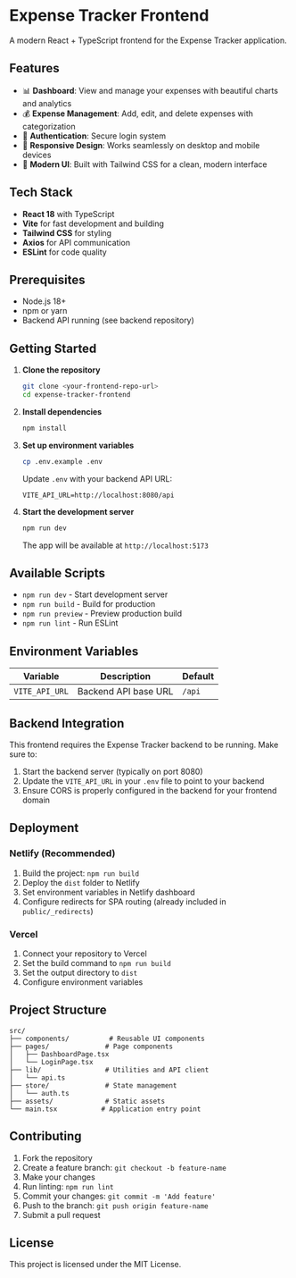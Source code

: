 # Expense Tracker Frontend

A modern React + TypeScript frontend for the Expense Tracker application.

## Features

- 📊 **Dashboard**: View and manage your expenses with beautiful charts and analytics
- 💰 **Expense Management**: Add, edit, and delete expenses with categorization
- 🔐 **Authentication**: Secure login system
- 📱 **Responsive Design**: Works seamlessly on desktop and mobile devices
- 🎨 **Modern UI**: Built with Tailwind CSS for a clean, modern interface

## Tech Stack

- **React 18** with TypeScript
- **Vite** for fast development and building
- **Tailwind CSS** for styling
- **Axios** for API communication
- **ESLint** for code quality

## Prerequisites

- Node.js 18+ 
- npm or yarn
- Backend API running (see backend repository)

## Getting Started

1. **Clone the repository**
   ```bash
   git clone <your-frontend-repo-url>
   cd expense-tracker-frontend
   ```

2. **Install dependencies**
   ```bash
   npm install
   ```

3. **Set up environment variables**
   ```bash
   cp .env.example .env
   ```
   
   Update `.env` with your backend API URL:
   ```
   VITE_API_URL=http://localhost:8080/api
   ```

4. **Start the development server**
   ```bash
   npm run dev
   ```

   The app will be available at `http://localhost:5173`

## Available Scripts

- `npm run dev` - Start development server
- `npm run build` - Build for production
- `npm run preview` - Preview production build
- `npm run lint` - Run ESLint

## Environment Variables

| Variable | Description | Default |
|----------|-------------|---------|
| `VITE_API_URL` | Backend API base URL | `/api` |

## Backend Integration

This frontend requires the Expense Tracker backend to be running. Make sure to:

1. Start the backend server (typically on port 8080)
2. Update the `VITE_API_URL` in your `.env` file to point to your backend
3. Ensure CORS is properly configured in the backend for your frontend domain

## Deployment

### Netlify (Recommended)

1. Build the project: `npm run build`
2. Deploy the `dist` folder to Netlify
3. Set environment variables in Netlify dashboard
4. Configure redirects for SPA routing (already included in `public/_redirects`)

### Vercel

1. Connect your repository to Vercel
2. Set the build command to `npm run build`
3. Set the output directory to `dist`
4. Configure environment variables

## Project Structure

```
src/
├── components/          # Reusable UI components
├── pages/              # Page components
│   ├── DashboardPage.tsx
│   └── LoginPage.tsx
├── lib/                # Utilities and API client
│   └── api.ts
├── store/              # State management
│   └── auth.ts
├── assets/             # Static assets
└── main.tsx           # Application entry point
```

## Contributing

1. Fork the repository
2. Create a feature branch: `git checkout -b feature-name`
3. Make your changes
4. Run linting: `npm run lint`
5. Commit your changes: `git commit -m 'Add feature'`
6. Push to the branch: `git push origin feature-name`
7. Submit a pull request

## License

This project is licensed under the MIT License.